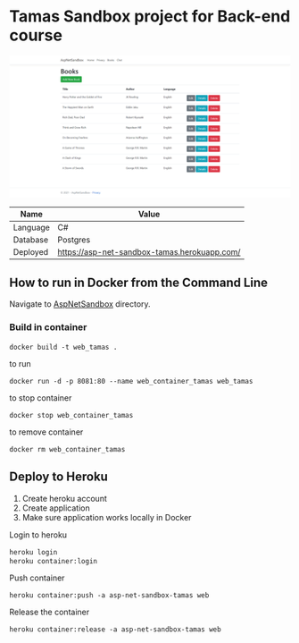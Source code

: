 ﻿# Tamas Sandbox project for Back-end course

<img src="images/books.png" />

Name | Value
--- | ---
Language | C#
Database | Postgres
Deployed | https://asp-net-sandbox-tamas.herokuapp.com/

## How to run in Docker from the Command Line

Navigate to [AspNetSandbox](AspNetSandbox) directory.

### Build in container
```
docker build -t web_tamas .
```

to run

```
docker run -d -p 8081:80 --name web_container_tamas web_tamas
```

to stop container
```
docker stop web_container_tamas
```

to remove container
```
docker rm web_container_tamas
```

## Deploy to Heroku

1. Create heroku account
2. Create application
3. Make sure application works locally in Docker


Login to heroku
```
heroku login
heroku container:login
```

Push container
```
heroku container:push -a asp-net-sandbox-tamas web
```

Release the container
```
heroku container:release -a asp-net-sandbox-tamas web
```